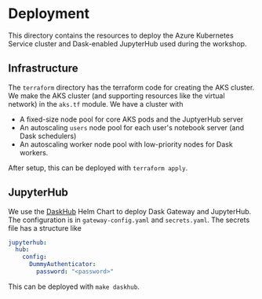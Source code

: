 # Deployment

This directory contains the resources to deploy the Azure Kubernetes Service cluster and Dask-enabled JupyterHub used during the workshop.

## Infrastructure

The `terraform` directory has the terraform code for creating the AKS cluster. We make the AKS cluster (and supporting resources like the virtual network) in the `aks.tf` module. We have a cluster with

- A fixed-size node pool for core AKS pods and the JuptyerHub server
- An autoscaling `users` node pool for each user's notebook server (and Dask schedulers)
- An autoscaling worker node pool with low-priority nodes for Dask workers.

After setup, this can be deployed with `terraform apply`.

## JupyterHub

We use the [DaskHub](https://github.com/dask/helm-chart/blob/main/daskhub/README.md) Helm Chart to deploy Dask Gateway and JupyterHub. The configuration is in `gateway-config.yaml` and `secrets.yaml`. The secrets file has a structure like

```yaml
jupyterhub:
  hub:
    config:
      DummyAuthenticator:
        password: "<password>"
```

This can be deployed with `make daskhub`.